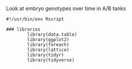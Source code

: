 Look at embryo genotypes over time in A/B tanks

```
#!/usr/bin/env Rscript

### libraries
        library(data.table)
        library(ggplot2)
        library(foreach)
        library(lattice)
        library(tidyr)
        library(tidyverse)
